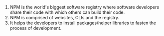 1. NPM is the world's biggest software registry where software developers share their code with which others can build their code.
2. NPM is comprised of websites, CLIs and the registry.
3. It helps the developers to install packages/helper libraries to fasten the process of development.